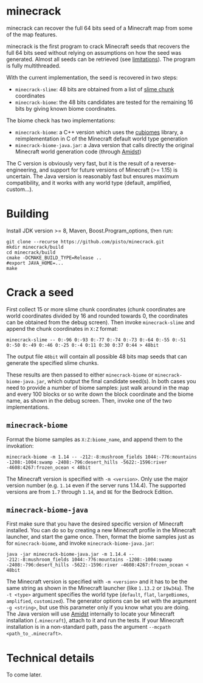 # minecrack

minecrack can recover the full 64 bits seed of a Minecraft map from some of the map features.

minecrack is the first program to crack Minecraft seeds that recovers the full 64 bits seed without relying on assumptions on how the seed was generated. Almost all seeds can be retrieved (see [limitations](#technical-details)). The program is fully multithreaded.

With the current implementation, the seed is recovered in two steps:

* `minecrack-slime`: 48 bits are obtained from a list of [slime chunk](https://minecraft.gamepedia.com/Slime#.22Slime_chunks.22) coordinates
* `minecrack-biome`: the 48 bits candidates are tested for the remaining 16 bits by giving known biome coordinates.

The biome check has two implementations:

* `minecrack-biome`: a C++ version which uses the [cubiomes](https://github.com/Cubitect/cubiomes) library, a reimplementation in C of the Minecraft default world type generation
* `minecrack-biome-java.jar`: a Java version that calls directly the original Minecraft world generation code (through [Amidst](https://github.com/toolbox4minecraft/amidst))

The C version is obviously very fast, but it is the result of a reverse-engineering, and support for future versions of Minecraft (>= 1.15) is uncertain. The Java version is reasonably fast but ensures maximum compatibility, and it works with any world type (default, amplified, custom...).

# Building

Install JDK version >= 8, Maven, Boost.Program_options, then run:

```
git clone --recurse https://github.com/pisto/minecrack.git
mkdir minecrack/build
cd minecrack/build
cmake -DCMAKE_BUILD_TYPE=Release ..
#export JAVA_HOME=...
make
```

# Crack a seed

First collect 15 or more slime chunk coordinates (chunk coordinates are world coordinates divided by 16 and rounded towards 0, the coordinates can be obtained from the debug screen). Then invoke `minecrack-slime` and append the chunk coordinates in `X:Z` format:

```
minecrack-slime -- 0:-96 0:-93 0:-77 0:-74 0:-73 0:-64 0:-55 0:-51 0:-50 0:-49 0:-46 0:-25 0:-4 0:11 0:30 0:37 0:44 > 48bit
```

The output file `48bit` will contain all possible 48 bits map seeds that can generate the specified slime chunks.

These results are then passed to either `minecrack-biome` or `minecrack-biome-java.jar`, which output the final candidate seed(s). In both cases you need to provide a number of biome samples: just walk around in the map and every 100 blocks or so write down the block coordinate and the biome name, as shown in the debug screen. Then, invoke one of the two implementations.

## `minecrack-biome`

Format the biome samples as `X:Z:biome_name`, and append them to the invokation:

```
minecrack-biome -m 1.14 -- -212:-8:mushroom_fields 1044:-776:mountains -1208:-1004:swamp -2408:-796:desert_hills -5622:-1596:river -4608:4267:frozen_ocean < 48bit
```

The Minecraft version is specified with `-m <version>`. Only use the major version number (e.g. `1.14` even if the server runs 1.14.4). The supported versions are from `1.7` through `1.14`, and `BE` for the Bedrock Edition.


## `minecrack-biome-java`

First make sure that you have the desired specific version of Minecraft installed. You can do so by creating a new Minecraft profile in the Minecraft launcher, and start the game once. Then, format the biome samples just as for `minecrack-biome`, and invoke `minecrack-biome-java.jar`:

```
java -jar minecrack-biome-java.jar -m 1.14.4 -- -212:-8:mushroom_fields 1044:-776:mountains -1208:-1004:swamp -2408:-796:desert_hills -5622:-1596:river -4608:4267:frozen_ocean < 48bit
```

The Minecraft version is specified with `-m <version>` and it has to be the same string as shown in the Minecraft launcher (like `1.13.2` or `19w34a`). The `-t <type>` argument specifies the world type (`default`, `flat`, `largeBiomes`, `amplified`, `customized`). The generator options can be set with the argument `-g <string>`, but use this parameter only if you know what you are doing. The Java version will use [Amidst](https://github.com/toolbox4minecraft/amidst) internally to locate your Minecraft installation (`.minecraft`), attach to it and run the tests. If your Minecraft installation is in a non-standard path, pass the argument `--mcpath <path_to_.minecraft>`.

# Technical details

To come later.
